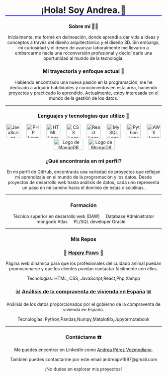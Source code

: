 <div align="center">
<div align="center">
        <h1 style="border-bottom: 2px solid blue;">¡Hola! Soy Andrea.👋</h1>
</div>



### Sobre mí  👩‍💻

Inicialmente, me formé en delineación, donde aprendí a dar vida a ideas y conceptos a través del diseño arquitectónico y el diseño 3D. Sin embargo, mi curiosidad y el deseo de avanzar laboralmente me llevaron a embarcarme hacia una reconversión profesional y decidí darle una oportunidad al mundo de la tecnología.

### Mi trayectoria y enfoque actual 🌱

Habiendo encontrado una nueva pasión en la programación, me he dedicado a adquirir habilidades y conocimientos en esta área, haciendo proyectos y practicado lo aprendido. Actualmente, estoy interesada en el mundo de la gestión de los datos.

---
  ### Lenguajes y tecnologías que utilizo 🔧

<div align="center">
    <img src="https://upload.wikimedia.org/wikipedia/commons/6/6a/JavaScript-logo.png" alt="JavaScript Logo" style="width: 45px; height: 45px;"> &nbsp;&nbsp;&nbsp;
    <img src="https://upload.wikimedia.org/wikipedia/commons/2/27/PHP-logo.svg" alt="PHP Logo" style="width: 45px; height: 45px;"> &nbsp;&nbsp;&nbsp;
    <img src="https://upload.wikimedia.org/wikipedia/commons/6/61/HTML5_logo_and_wordmark.svg" alt="HTML Logo" style="width: 45px; height: 45px;"> &nbsp;&nbsp;&nbsp;
    <img src="https://upload.wikimedia.org/wikipedia/commons/d/d5/CSS3_logo_and_wordmark.svg" alt="CSS Logo" style="width: 45px; height: 45px;"> &nbsp;&nbsp;&nbsp;
    <img src="https://upload.wikimedia.org/wikipedia/commons/a/a7/React-icon.svg" alt="React Logo" style="width: 45px; height: 45px;"> &nbsp;&nbsp;&nbsp;
    <img src="https://upload.wikimedia.org/wikipedia/commons/thumb/5/51/Mysql.svg/800px-Mysql.svg.png" alt="MySQL Logo" style="width: 45px; height: 45px;"> &nbsp;&nbsp;&nbsp;
    <img src="https://upload.wikimedia.org/wikipedia/commons/c/c3/Python-logo-notext.svg" alt="Python Logo" style="width: 45px; height: 45px;"> &nbsp;&nbsp;&nbsp;
    <img src="https://upload.wikimedia.org/wikipedia/commons/9/93/Amazon_Web_Services_Logo.svg" alt="AWS Logo" style="width: 45px; height: 45px;">&nbsp;&nbsp;&nbsp;
    <img src="https://upload.wikimedia.org/wikipedia/commons/thumb/9/93/MongoDB_Logo.svg/512px-MongoDB_Logo.svg.png" alt="Logo de MongoDB"  style="width: 95px; height: 35px;">&nbsp;&nbsp;&nbsp;
    <img src="https://upload.wikimedia.org/wikipedia/commons/5/50/Oracle_logo.svg" alt="Logo de MongoDB"  style="width: 85px; height: 35px;">&nbsp;&nbsp;&nbsp;
    
        
</div>

### ¿Qué encontrarás en mi perfil?

En mi perfil de GitHub, encontrarás una variedad de proyectos que reflejan mi aprendizaje en el mundo de la programación y los datos. Desde proyectos de desarrollo web hasta análisis de datos, cada uno representa un paso en mi camino hacia el dominio de estas disciplinas.

---
### Formación

 Técnico superior  en desarrollo web (DAW) &nbsp;&nbsp;&nbsp;
 Database Administrator mongodb Atlas &nbsp;&nbsp;&nbsp;
 PL/SQL developer Oracle &nbsp;&nbsp;&nbsp;

---
### Mis Repos

###  🐾 [Happy Paws](https://github.com/Andie7bhadie/Happy_paws) 🐾

Página web dinámica para que los profesionales del cuidado animal puedan promocionarse y que los clientes puedan contactar fácilmente con ellos.

Tecnologías: HTML, CSS, JavaScript,React,Php,Xampp


###  📊 [Análisis de la compraventa de vivienda en España](https://github.com/Andie7bhadie/Analisis_viviendas_Spain) 📊

Análisis de los datos proporcionados por el gobierno de la compraventa de vivienda en España.

Tecnologías: Python,Pandas,Numpy,Matplotlib,Jupyternotebook

---

### Contáctame  ☎️

<p>Me puedes encontrar en LinkedIn como <a href="https://www.linkedin.com/in/andrea-perez-vozmediano">Andrea Pérez Vozmediano</a>.</p>
<p>También puedes contactarme por este email andreapv1997@gmail.com</p>
<p>¡No dudes en explorar mis proyectos!</p>
</div>
